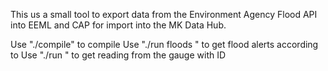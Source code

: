 This us a small tool to export data from the Environment Agency Flood API into EEML and CAP for import into the MK Data Hub.

Use "./compile" to compile
Use "./run floods <query>" to get flood alerts according to <query>
Use "./run <gaugeID>" to get reading from the gauge with ID <gaugeID>

